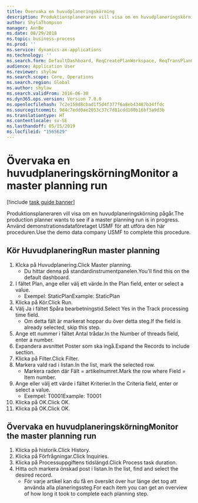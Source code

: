 ```yaml
---
title: Övervaka en huvudplaneringskörning
description: Produktionsplaneraren vill visa om en huvudplaneringskörning pågår.
author: ShylaThompson
manager: AnnBe
ms.date: 08/29/2018
ms.topic: business-process
ms.prod: ''
ms.service: dynamics-ax-applications
ms.technology: ''
ms.search.form: DefaultDashboard, ReqCreatePlanWorkspace, ReqTransPlanCard, SysQueryForm, InventItemIdLookupSimple, ReqLog, ReqProcessTaskTrace
audience: Application User
ms.reviewer: shylaw
ms.search.scope: Core, Operations
ms.search.region: Global
ms.author: shylaw
ms.search.validFrom: 2016-06-30
ms.dyn365.ops.version: Version 7.0.0
ms.openlocfilehash: 7c2e158d8cbad1f5d4f377f6a8eb43487b34ffdc
ms.sourcegitcommit: 9d4c7edd0ae2053c37c7d81cdd180b16bf3a9d3b
ms.translationtype: HT
ms.contentlocale: sv-SE
ms.lasthandoff: 05/15/2019
ms.locfileid: "1565629"
---
```

# <a name="monitor-a-master-planning-run"></a><span data-ttu-id="940b5-103">Övervaka en huvudplaneringskörning</span><span class="sxs-lookup"><span data-stu-id="940b5-103">Monitor a master planning run</span></span>

[!include [task guide banner](../../includes/task-guide-banner.md)]

<span data-ttu-id="940b5-104">Produktionsplaneraren vill visa om en huvudplaneringskörning pågår.</span><span class="sxs-lookup"><span data-stu-id="940b5-104">The production planner wants to see if a master planning run is in progress.</span></span> <span data-ttu-id="940b5-105">Använd demonstrationsdataföretaget USMF för att utföra den här proceduren.</span><span class="sxs-lookup"><span data-stu-id="940b5-105">Use the demo data company USMF to complete this procedure.</span></span>


## <a name="run-master-planning"></a><span data-ttu-id="940b5-106">Kör Huvudplanering</span><span class="sxs-lookup"><span data-stu-id="940b5-106">Run master planning</span></span>
1. <span data-ttu-id="940b5-107">Klcka på Huvudplanering.</span><span class="sxs-lookup"><span data-stu-id="940b5-107">Click Master planning.</span></span>
    * <span data-ttu-id="940b5-108">Du hittar denna på standardinstrumentpanelen.</span><span class="sxs-lookup"><span data-stu-id="940b5-108">You'll find this on the default dashboard.</span></span>  
2. <span data-ttu-id="940b5-109">I fältet Plan, ange eller välj ett värde.</span><span class="sxs-lookup"><span data-stu-id="940b5-109">In the Plan field, enter or select a value.</span></span>
    * <span data-ttu-id="940b5-110">Exempel: StaticPlan</span><span class="sxs-lookup"><span data-stu-id="940b5-110">Example: StaticPlan</span></span>  
3. <span data-ttu-id="940b5-111">Klicka på Kör.</span><span class="sxs-lookup"><span data-stu-id="940b5-111">Click Run.</span></span>
4. <span data-ttu-id="940b5-112">Välj Ja i fältet Spåra bearbetningstid.</span><span class="sxs-lookup"><span data-stu-id="940b5-112">Select Yes in the Track processing time field.</span></span>
    * <span data-ttu-id="940b5-113">Om detta fält är markerat hoppar du över detta steg.</span><span class="sxs-lookup"><span data-stu-id="940b5-113">If the field is already selected, skip this step.</span></span>  
5. <span data-ttu-id="940b5-114">Ange ett nummer i fältet Antal trådar.</span><span class="sxs-lookup"><span data-stu-id="940b5-114">In the Number of threads field, enter a number.</span></span>
6. <span data-ttu-id="940b5-115">Expandera avsnittet Poster som ska ingå.</span><span class="sxs-lookup"><span data-stu-id="940b5-115">Expand the Records to include section.</span></span>
7. <span data-ttu-id="940b5-116">Klicka på Filter.</span><span class="sxs-lookup"><span data-stu-id="940b5-116">Click Filter.</span></span>
8. <span data-ttu-id="940b5-117">Markera vald rad i listan.</span><span class="sxs-lookup"><span data-stu-id="940b5-117">In the list, mark the selected row.</span></span>
    * <span data-ttu-id="940b5-118">Markera raden där Fält = artikelnumret.</span><span class="sxs-lookup"><span data-stu-id="940b5-118">Mark the row where Field = Item number.</span></span>  
9. <span data-ttu-id="940b5-119">Ange eller välj ett värde i fältet Kriterier.</span><span class="sxs-lookup"><span data-stu-id="940b5-119">In the Criteria field, enter or select a value.</span></span>
    * <span data-ttu-id="940b5-120">Exempel: T0001</span><span class="sxs-lookup"><span data-stu-id="940b5-120">Example: T0001</span></span>  
10. <span data-ttu-id="940b5-121">Klicka på OK.</span><span class="sxs-lookup"><span data-stu-id="940b5-121">Click OK.</span></span>
11. <span data-ttu-id="940b5-122">Klicka på OK.</span><span class="sxs-lookup"><span data-stu-id="940b5-122">Click OK.</span></span>

## <a name="monitor-the-master-planning-run"></a><span data-ttu-id="940b5-123">Övervaka en huvudplaneringskörning</span><span class="sxs-lookup"><span data-stu-id="940b5-123">Monitor the master planning run</span></span>
1. <span data-ttu-id="940b5-124">Klicka på historik.</span><span class="sxs-lookup"><span data-stu-id="940b5-124">Click History.</span></span>
2. <span data-ttu-id="940b5-125">Klicka på Förfrågningar.</span><span class="sxs-lookup"><span data-stu-id="940b5-125">Click Inquiries.</span></span>
3. <span data-ttu-id="940b5-126">Klicka på Processuppgiftens tidslängd.</span><span class="sxs-lookup"><span data-stu-id="940b5-126">Click Process task duration.</span></span>
4. <span data-ttu-id="940b5-127">Hitta och markera önskad post i listan.</span><span class="sxs-lookup"><span data-stu-id="940b5-127">In the list, find and select the desired record.</span></span>
    * <span data-ttu-id="940b5-128">För varje artikel kan du få en översikt över hur länge det tog att använda alla planeringssteg.</span><span class="sxs-lookup"><span data-stu-id="940b5-128">For each item you can get an overview of how long it took to complete each planning step.</span></span>  

